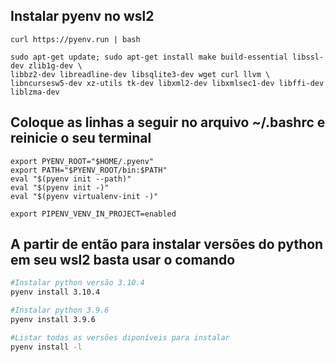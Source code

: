 ## Instalar pyenv no wsl2

```
curl https://pyenv.run | bash

sudo apt-get update; sudo apt-get install make build-essential libssl-dev zlib1g-dev \
libbz2-dev libreadline-dev libsqlite3-dev wget curl llvm \
libncursesw5-dev xz-utils tk-dev libxml2-dev libxmlsec1-dev libffi-dev liblzma-dev
```
## Coloque as linhas a seguir no arquivo ~/.bashrc e reinicie o seu terminal
```
export PYENV_ROOT="$HOME/.pyenv"
export PATH="$PYENV_ROOT/bin:$PATH"
eval "$(pyenv init --path)"
eval "$(pyenv init -)"
eval "$(pyenv virtualenv-init -)"

export PIPENV_VENV_IN_PROJECT=enabled
```

## A partir de então para instalar versões do python em seu wsl2 basta usar o comando

```bash
#Instalar python versão 3.10.4
pyenv install 3.10.4

#Instalar python 3.9.6
pyenv install 3.9.6

#Listar todas as versões diponíveis para instalar
pyenv install -l
```